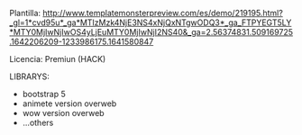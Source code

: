 Plantilla: http://www.templatemonsterpreview.com/es/demo/219195.html?_gl=1*cvd95u*_ga*MTIzMzk4NjE3NS4xNjQxNTgwODQ3*_ga_FTPYEGT5LY*MTY0MjIwNjIwOS4yLjEuMTY0MjIwNjI2NS40&_ga=2.56374831.509169725.1642206209-1233986175.1641580847

Licencia: Premiun (HACK)

LIBRARYS:
* bootstrap 5
* animete version overweb
* wow version overweb
* ...others